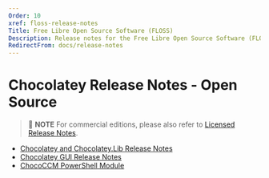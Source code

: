 ```yaml
---
Order: 10
xref: floss-release-notes
Title: Free Libre Open Source Software (FLOSS)
Description: Release notes for the Free Libre Open Source Software (FLOSS) Chocolatey components
RedirectFrom: docs/release-notes
---
```


# Chocolatey Release Notes - Open Source

> :memo: **NOTE** For commercial editions, please also refer to [Licensed Release Notes](xref:licensed-release-notes).

* [Chocolatey and Chocolatey.Lib Release Notes](xref:choco-release-notes)
* [Chocolatey GUI Release Notes](xref:chocolateygui-release-notes)
* [ChocoCCM PowerShell Module](xref:chococcm-release-notes)